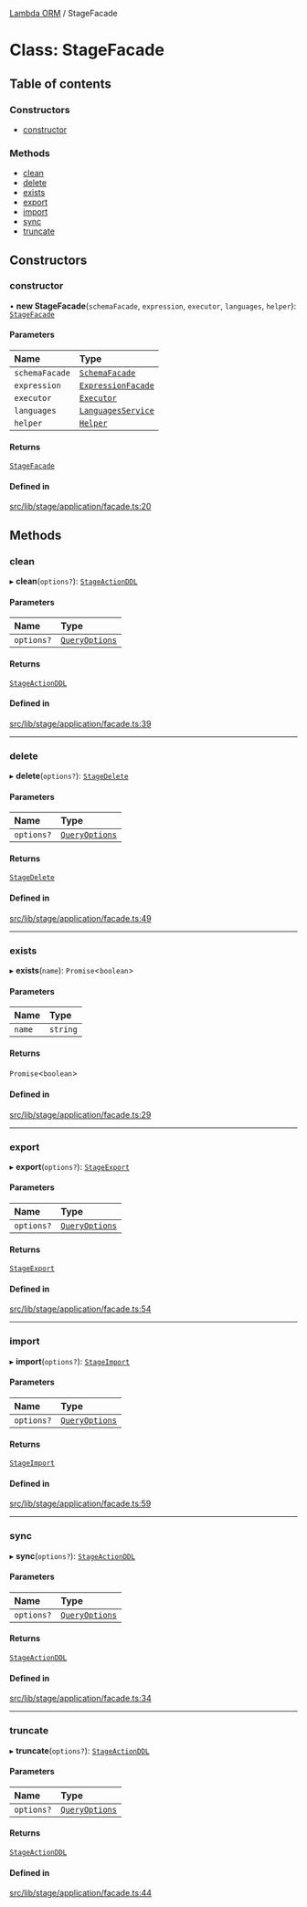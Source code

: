 [Lambda ORM](../README.md) / StageFacade

# Class: StageFacade

## Table of contents

### Constructors

- [constructor](StageFacade.md#constructor)

### Methods

- [clean](StageFacade.md#clean)
- [delete](StageFacade.md#delete)
- [exists](StageFacade.md#exists)
- [export](StageFacade.md#export)
- [import](StageFacade.md#import)
- [sync](StageFacade.md#sync)
- [truncate](StageFacade.md#truncate)

## Constructors

### constructor

• **new StageFacade**(`schemaFacade`, `expression`, `executor`, `languages`, `helper`): [`StageFacade`](StageFacade.md)

#### Parameters

| Name | Type |
| :------ | :------ |
| `schemaFacade` | [`SchemaFacade`](SchemaFacade.md) |
| `expression` | [`ExpressionFacade`](ExpressionFacade.md) |
| `executor` | [`Executor`](../interfaces/Executor.md) |
| `languages` | [`LanguagesService`](LanguagesService.md) |
| `helper` | [`Helper`](Helper.md) |

#### Returns

[`StageFacade`](StageFacade.md)

#### Defined in

[src/lib/stage/application/facade.ts:20](https://github.com/FlavioLionelRita/lambdaorm/blob/e5a87832/src/lib/stage/application/facade.ts#L20)

## Methods

### clean

▸ **clean**(`options?`): [`StageActionDDL`](StageActionDDL.md)

#### Parameters

| Name | Type |
| :------ | :------ |
| `options?` | [`QueryOptions`](../interfaces/QueryOptions.md) |

#### Returns

[`StageActionDDL`](StageActionDDL.md)

#### Defined in

[src/lib/stage/application/facade.ts:39](https://github.com/FlavioLionelRita/lambdaorm/blob/e5a87832/src/lib/stage/application/facade.ts#L39)

___

### delete

▸ **delete**(`options?`): [`StageDelete`](StageDelete.md)

#### Parameters

| Name | Type |
| :------ | :------ |
| `options?` | [`QueryOptions`](../interfaces/QueryOptions.md) |

#### Returns

[`StageDelete`](StageDelete.md)

#### Defined in

[src/lib/stage/application/facade.ts:49](https://github.com/FlavioLionelRita/lambdaorm/blob/e5a87832/src/lib/stage/application/facade.ts#L49)

___

### exists

▸ **exists**(`name`): `Promise`\<`boolean`\>

#### Parameters

| Name | Type |
| :------ | :------ |
| `name` | `string` |

#### Returns

`Promise`\<`boolean`\>

#### Defined in

[src/lib/stage/application/facade.ts:29](https://github.com/FlavioLionelRita/lambdaorm/blob/e5a87832/src/lib/stage/application/facade.ts#L29)

___

### export

▸ **export**(`options?`): [`StageExport`](StageExport.md)

#### Parameters

| Name | Type |
| :------ | :------ |
| `options?` | [`QueryOptions`](../interfaces/QueryOptions.md) |

#### Returns

[`StageExport`](StageExport.md)

#### Defined in

[src/lib/stage/application/facade.ts:54](https://github.com/FlavioLionelRita/lambdaorm/blob/e5a87832/src/lib/stage/application/facade.ts#L54)

___

### import

▸ **import**(`options?`): [`StageImport`](StageImport.md)

#### Parameters

| Name | Type |
| :------ | :------ |
| `options?` | [`QueryOptions`](../interfaces/QueryOptions.md) |

#### Returns

[`StageImport`](StageImport.md)

#### Defined in

[src/lib/stage/application/facade.ts:59](https://github.com/FlavioLionelRita/lambdaorm/blob/e5a87832/src/lib/stage/application/facade.ts#L59)

___

### sync

▸ **sync**(`options?`): [`StageActionDDL`](StageActionDDL.md)

#### Parameters

| Name | Type |
| :------ | :------ |
| `options?` | [`QueryOptions`](../interfaces/QueryOptions.md) |

#### Returns

[`StageActionDDL`](StageActionDDL.md)

#### Defined in

[src/lib/stage/application/facade.ts:34](https://github.com/FlavioLionelRita/lambdaorm/blob/e5a87832/src/lib/stage/application/facade.ts#L34)

___

### truncate

▸ **truncate**(`options?`): [`StageActionDDL`](StageActionDDL.md)

#### Parameters

| Name | Type |
| :------ | :------ |
| `options?` | [`QueryOptions`](../interfaces/QueryOptions.md) |

#### Returns

[`StageActionDDL`](StageActionDDL.md)

#### Defined in

[src/lib/stage/application/facade.ts:44](https://github.com/FlavioLionelRita/lambdaorm/blob/e5a87832/src/lib/stage/application/facade.ts#L44)
